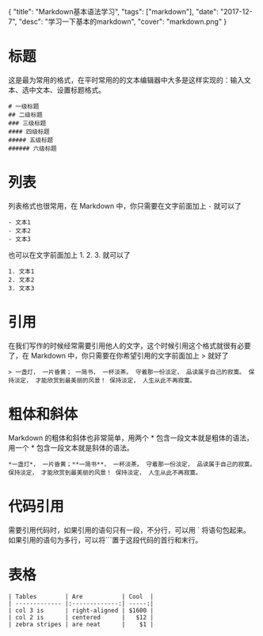 {
  "title": "Markdown基本语法学习",
  "tags": ["markdown"],
  "date": "2017-12-7",
  "desc": "学习一下基本的markdown",
  "cover": "markdown.png"
}

# 标题 
这是最为常用的格式，在平时常用的的文本编辑器中大多是这样实现的：输入文本、选中文本、设置标题格式。
```
# 一级标题
## 二级标题
### 三级标题
#### 四级标题
##### 五级标题
###### 六级标题 
```
# 列表
列表格式也很常用，在 Markdown 中，你只需要在文字前面加上 `-` 就可以了
```
- 文本1
- 文本2
- 文本3
```
也可以在文字前面加上 1. 2. 3. 就可以了
```
1. 文本1
2. 文本2
3. 文本3
```
# 引用
在我们写作的时候经常需要引用他人的文字，这个时候引用这个格式就很有必要了，在 Markdown 中，你只需要在你希望引用的文字前面加上 > 就好了
```
> 一盏灯， 一片昏黄； 一简书， 一杯淡茶。 守着那一份淡定， 品读属于自己的寂寞。 保持淡定， 才能欣赏到最美丽的风景！ 保持淡定， 人生从此不再寂寞。
```
# 粗体和斜体
Markdown 的粗体和斜体也非常简单，用两个 * 包含一段文本就是粗体的语法，用一个 * 包含一段文本就是斜体的语法。
```
*一盏灯*， 一片昏黄；**一简书**， 一杯淡茶。 守着那一份淡定， 品读属于自己的寂寞。 保持淡定， 才能欣赏到最美丽的风景！ 保持淡定， 人生从此不再寂寞。
```
# 代码引用
需要引用代码时，如果引用的语句只有一段，不分行，可以用 ` 将语句包起来。
如果引用的语句为多行，可以将```置于这段代码的首行和末行。
# 表格
```
| Tables        | Are           | Cool  |
| ------------- |:-------------:| -----:|
| col 3 is      | right-aligned | $1600 |
| col 2 is      | centered      |   $12 |
| zebra stripes | are neat      |    $1 |
```